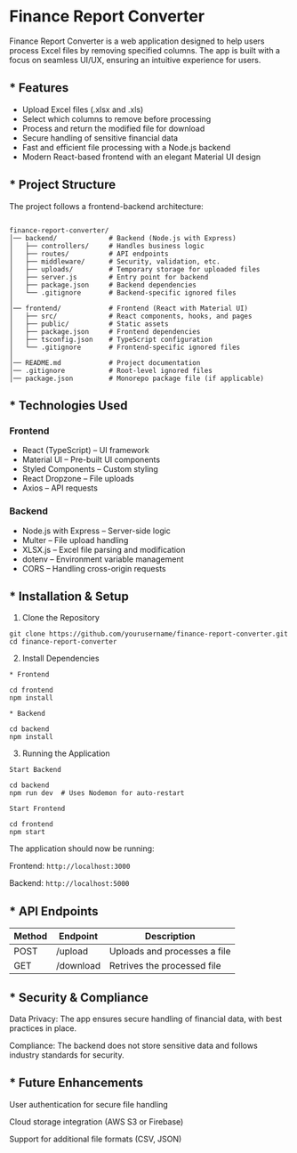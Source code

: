 # Finance Report Converter

Finance Report Converter is a web application designed to help users process Excel files by removing specified columns. The app is built with a focus on seamless UI/UX, ensuring an intuitive experience for users.

## * Features
- Upload Excel files (.xlsx and .xls)
- Select which columns to remove before processing
- Process and return the modified file for download
- Secure handling of sensitive financial data
- Fast and efficient file processing with a Node.js backend
- Modern React-based frontend with an elegant Material UI design

## * Project Structure
The project follows a frontend-backend architecture:

```

finance-report-converter/
│── backend/             # Backend (Node.js with Express)
│   ├── controllers/     # Handles business logic
│   ├── routes/          # API endpoints
│   ├── middleware/      # Security, validation, etc.
│   ├── uploads/         # Temporary storage for uploaded files
│   ├── server.js        # Entry point for backend
│   ├── package.json     # Backend dependencies
│   └── .gitignore       # Backend-specific ignored files
│
│── frontend/            # Frontend (React with Material UI)
│   ├── src/             # React components, hooks, and pages
│   ├── public/          # Static assets
│   ├── package.json     # Frontend dependencies
│   ├── tsconfig.json    # TypeScript configuration
│   └── .gitignore       # Frontend-specific ignored files
│
│── README.md            # Project documentation
│── .gitignore           # Root-level ignored files
│── package.json         # Monorepo package file (if applicable)

```
## * Technologies Used
### Frontend
- React (TypeScript) – UI framework
- Material UI – Pre-built UI components
- Styled Components – Custom styling
- React Dropzone – File uploads
- Axios – API requests

### Backend
- Node.js with Express – Server-side logic
- Multer – File upload handling
- XLSX.js – Excel file parsing and modification
- dotenv – Environment variable management
- CORS – Handling cross-origin requests

## * Installation & Setup

1. Clone the Repository
```
git clone https://github.com/yourusername/finance-report-converter.git
cd finance-report-converter
```

2. Install Dependencies
```
* Frontend

cd frontend
npm install
```
```
* Backend

cd backend
npm install
```
3. Running the Application
```
Start Backend

cd backend
npm run dev  # Uses Nodemon for auto-restart
```
```
Start Frontend

cd frontend
npm start
```
The application should now be running:

Frontend: `http://localhost:3000`

Backend: `http://localhost:5000`

## * API Endpoints

| Method  | Endpoint | Description |
| ------- | -------- | ----------- |
| POST    | /upload  | Uploads and processes a file|
| GET     | /download| Retrives the processed file |

## * Security & Compliance

Data Privacy: The app ensures secure handling of financial data, with best practices in place.

Compliance: The backend does not store sensitive data and follows industry standards for security.

## * Future Enhancements

User authentication for secure file handling

Cloud storage integration (AWS S3 or Firebase)

Support for additional file formats (CSV, JSON)
